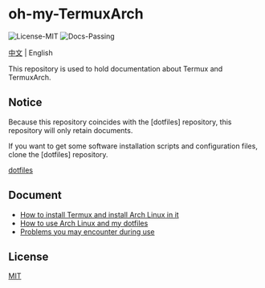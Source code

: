 # oh-my-TermuxArch

![License-MIT](https://img.shields.io/badge/License-MIT-blue.svg)
![Docs-Passing](https://img.shields.io/badge/Docs-Passing-green.svg)

[中文](docs/README-CN.md) | English

This repository is used to hold documentation about Termux and TermuxArch.

## Notice

Because this repository coincides with the [dotfiles] repository, this repository will only retain documents.

If you want to get some software installation scripts and configuration files, clone the [dotfiles] repository.

[dotfiles](https://github.com/aj-ash/dotfiles)

## Document

+ [How to install Termux and install Arch Linux in it](https://sdrausty.github.io/TermuxArch/docs/install)
+ [How to use Arch Linux and my dotfiles](https://wiki.archlinux.org)
+ [Problems you may encounter during use](https://wiki.termux.com/wiki/FAQ)

## License

[MIT](LICENSE)

